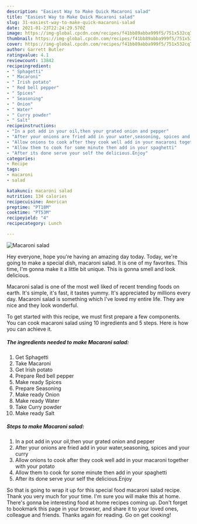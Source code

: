 ```yaml
---
description: "Easiest Way to Make Quick Macaroni salad"
title: "Easiest Way to Make Quick Macaroni salad"
slug: 31-easiest-way-to-make-quick-macaroni-salad
date: 2021-01-23T22:24:29.570Z
image: https://img-global.cpcdn.com/recipes/f41bb89abba999f5/751x532cq70/macaroni-salad-recipe-main-photo.jpg
thumbnail: https://img-global.cpcdn.com/recipes/f41bb89abba999f5/751x532cq70/macaroni-salad-recipe-main-photo.jpg
cover: https://img-global.cpcdn.com/recipes/f41bb89abba999f5/751x532cq70/macaroni-salad-recipe-main-photo.jpg
author: Garrett Butler
ratingvalue: 4.1
reviewcount: 13842
recipeingredient:
- " Sphagetti"
- " Macaroni"
- " Irish potato"
- " Red bell pepper"
- " Spices"
- " Seasoning"
- " Onion"
- " Water"
- " Curry powder"
- " Salt"
recipeinstructions:
- "In a pot add in your oil,then your grated onion and pepper"
- "After your onions are fried add in your water,seasoning, spices and your curry"
- "Allow onions to cook after they cook well add in your macaroni together with your potato"
- "Allow them to cook for some minute then add in your spaghetti"
- "After its done serve your self the delicious.Enjoy"
categories:
- Recipe
tags:
- macaroni
- salad

katakunci: macaroni salad 
nutrition: 134 calories
recipecuisine: American
preptime: "PT18M"
cooktime: "PT53M"
recipeyield: "4"
recipecategory: Lunch

---
```



![Macaroni salad](https://img-global.cpcdn.com/recipes/f41bb89abba999f5/751x532cq70/macaroni-salad-recipe-main-photo.jpg)

Hey everyone, hope you're having an amazing day today. Today, we're going to make a special dish, macaroni salad. It is one of my favorites. This time, I'm gonna make it a little bit unique. This is gonna smell and look delicious.



Macaroni salad is one of the most well liked of recent trending foods on earth. It's simple, it's fast, it tastes yummy. It's appreciated by millions every day. Macaroni salad is something which I've loved my entire life. They are nice and they look wonderful.


To get started with this recipe, we must first prepare a few components. You can cook macaroni salad using 10 ingredients and 5 steps. Here is how you can achieve it.

<!--inarticleads1-->

##### The ingredients needed to make Macaroni salad:

1. Get  Sphagetti
1. Take  Macaroni
1. Get  Irish potato
1. Prepare  Red bell pepper
1. Make ready  Spices
1. Prepare  Seasoning
1. Make ready  Onion
1. Make ready  Water
1. Take  Curry powder
1. Make ready  Salt




<!--inarticleads2-->

##### Steps to make Macaroni salad:

1. In a pot add in your oil,then your grated onion and pepper
1. After your onions are fried add in your water,seasoning, spices and your curry
1. Allow onions to cook after they cook well add in your macaroni together with your potato
1. Allow them to cook for some minute then add in your spaghetti
1. After its done serve your self the delicious.Enjoy




So that is going to wrap it up for this special food macaroni salad recipe. Thank you very much for your time. I'm sure you will make this at home. There's gonna be interesting food at home recipes coming up. Don't forget to bookmark this page in your browser, and share it to your loved ones, colleague and friends. Thanks again for reading. Go on get cooking!
